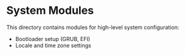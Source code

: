 # System Modules

This directory contains modules for high-level system configuration:

- Bootloader setup (GRUB, EFI)
- Locale and time zone settings
